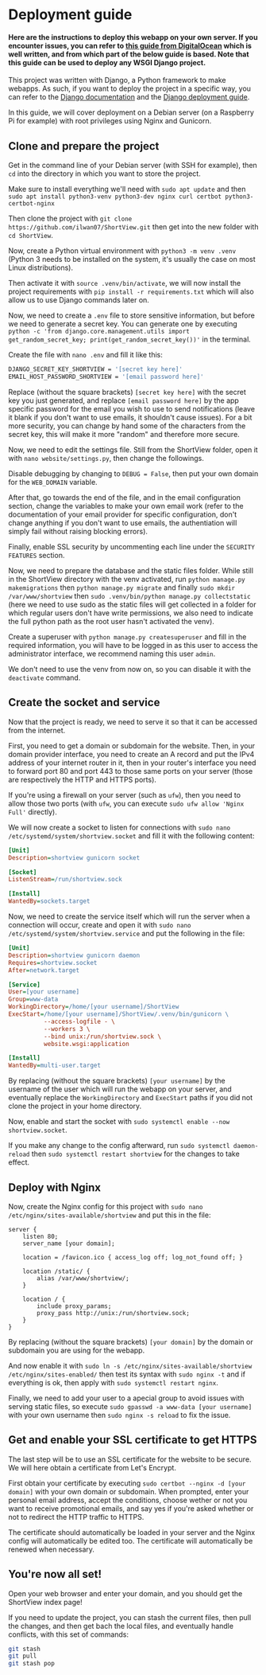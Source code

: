 # Deployment guide

#### **Here are the instructions to deploy this webapp on your own server. If you encounter issues, you can refer to [this guide from DigitalOcean](https://www.digitalocean.com/community/tutorials/how-to-set-up-django-with-postgres-nginx-and-gunicorn-on-ubuntu) which is well written, and from which part of the below guide is based. Note that this guide can be used to deploy any WSGI Django project.**

This project was written with Django, a Python framework to make webapps. As such, if you want to deploy the project in a specific way, you can refer to the [Django documentation](https://docs.djangoproject.com/en/5.2/) and the [Django deployment guide](https://docs.djangoproject.com/en/5.2/howto/deployment/).

In this guide, we will cover deployment on a Debian server (on a Raspberry Pi for example) with root privileges using Nginx and Gunicorn.

## Clone and prepare the project

Get in the command line of your Debian server (with SSH for example), then `cd` into  the directory in which you want to store the project.

Make sure to install everything we'll need with `sudo apt update` and then `sudo apt install python3-venv python3-dev nginx curl certbot python3-certbot-nginx`

Then clone the project with `git clone https://github.com/ilwan07/ShortView.git` then get into the new folder with `cd ShortView`.

Now, create a Python virtual environment with `python3 -m venv .venv` (Python 3 needs to be installed on the system, it's usually the case on most Linux distributions).

Then activate it with `source .venv/bin/activate`, we will now install the project requirements with `pip install -r requirements.txt` which will also allow us to use Django commands later on.

Now, we need to create a `.env` file to store sensitive information, but before we need to generate a secret key. You can generate one by executing `python -c 'from django.core.management.utils import get_random_secret_key; print(get_random_secret_key())'` in the terminal.

Create the file with `nano .env` and fill it like this:

```bash
DJANGO_SECRET_KEY_SHORTVIEW = '[secret key here]'
EMAIL_HOST_PASSWORD_SHORTVIEW = '[email password here]'
```

Replace (without the square brackets) `[secret key here]` with the secret key you just generated, and replace `[email password here]` by the app specific password for the email you wish to use to send notifications (leave it blank if you don't want to use emails, it shouldn't cause issues). For a bit more security, you can change by hand some of the characters from the secret key, this will make it more "random" and therefore more secure.

Now, we need to edit the settings file. Still from the ShortView folder, open it with `nano website/settings.py`, then change the followings.

Disable debugging by changing to `DEBUG = False`, then put your own domain for the `WEB_DOMAIN` variable.

After that, go towards the end of the file, and in the email configuration section, change the variables to make your own email work (refer to the documentation of your email provider for specific configuration, don't change anything if you don't want to use emails, the authentiation will simply fail without raising blocking errors).

Finally, enable SSL security by uncommenting each line under the `SECURITY FEATURES` section.

Now, we need to prepare the database and the static files folder. While still in the ShortView directory with the venv activated, run `python manage.py makemigrations` then `python manage.py migrate` and finally `sudo mkdir /var/www/shortview` then `sudo .venv/bin/python manage.py collectstatic` (here we need to use sudo as the static files will get collected in a folder for which regular users don't have write permissions, we also need to indicate the full python path as the root user hasn't activated the venv).

Create a superuser with `python manage.py createsuperuser` and fill in the required information, you will have to be logged in as this user to access the administrator interface, we recommend naming this user `admin`.

We don't need to use the venv from now on, so you can disable it with the `deactivate` command.

## Create the socket and service

Now that the project is ready, we need to serve it so that  it can be accessed from the internet.

First, you need to get a domain or subdomain for the website. Then, in your domain provider interface, you need to create an A record and put the IPv4 address of your internet router in it, then in your router's interface you need to forward port 80 and port 443 to those same ports on your server (those are respectively the HTTP and HTTPS ports).

If you're using a firewall on your server (such as `ufw`), then you need to allow those two ports (with `ufw`, you can execute `sudo ufw allow 'Nginx Full'` directly).

We will now create a socket to listen for connections with `sudo nano /etc/systemd/system/shortview.socket` and fill it with the following content:

```ini
[Unit]
Description=shortview gunicorn socket

[Socket]
ListenStream=/run/shortview.sock

[Install]
WantedBy=sockets.target
```

Now, we need to create the service itself which will run the server when a connection will occur, create and open it with `sudo nano /etc/systemd/system/shortview.service` and put the following in the file:

```ini
[Unit]
Description=shortview gunicorn daemon
Requires=shortview.socket
After=network.target

[Service]
User=[your username]
Group=www-data
WorkingDirectory=/home/[your username]/ShortView
ExecStart=/home/[your username]/ShortView/.venv/bin/gunicorn \
          --access-logfile - \
          --workers 3 \
          --bind unix:/run/shortview.sock \
          website.wsgi:application

[Install]
WantedBy=multi-user.target
```

By replacing (without the square brackets) `[your username]` by the username of the user which will run the webapp on your server, and eventually replace the `WorkingDirectory` and `ExecStart` paths if you did not clone the project in your home directory.

Now, enable and start the socket with `sudo systemctl enable --now shortview.socket`.

If you make any change to the config afterward, run `sudo systemctl daemon-reload` then `sudo systemctl restart shortview` for the changes to take effect.

## Deploy with Nginx

Now, create the Nginx config for this project with `sudo nano /etc/nginx/sites-available/shortview` and put this in the file:

```nginx
server {
    listen 80;
    server_name [your domain];

    location = /favicon.ico { access_log off; log_not_found off; }

    location /static/ {
        alias /var/www/shortview/;
    }

    location / {
        include proxy_params;
        proxy_pass http://unix:/run/shortview.sock;
    }
}
```

By replacing (without the square brackets) `[your domain]` by the domain or subdomain you are using for the webapp.

And now enable it with `sudo ln -s /etc/nginx/sites-available/shortview /etc/nginx/sites-enabled/` then test its syntax with `sudo nginx -t` and if everything is ok, then apply with `sudo systemctl restart nginx`.

Finally, we need to add your user to a apecial group to avoid issues with serving static files, so execute `sudo gpasswd -a www-data [your username]` with your own username then `sudo nginx -s reload` to fix the issue.

## Get and enable your SSL certificate to get HTTPS

The last step will be to use an SSL certificate for the website to be secure. We will here obtain a certificate from Let's Encrypt.

First obtain your certificate by executing `sudo certbot --nginx -d [your domain]` with your own domain or subdomain. When prompted, enter your personal email address, accept the conditions, choose wether or not you want to receive promotional emails, and say yes if you're asked whether or not to redirect the HTTP traffic to HTTPS.

The certificate should automatically be loaded in your server and the Nginx config will automatically be edited too. The certificate will automatically be renewed when necessary.

## You're now all set!

Open your web browser and enter your domain, and you should get the ShortView index page!

If you need to update the project, you can stash the current files, then pull the changes, and then get bach the local files, and eventually handle conflicts, with this set of commands:

```bash
git stash
git pull
git stash pop
```
